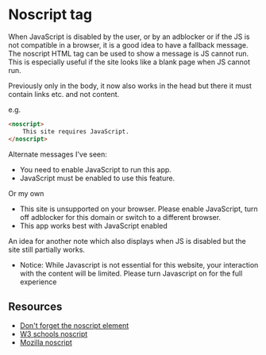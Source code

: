# Noscript tag

When JavaScript is disabled by the user, or by an adblocker or if the JS is not compatible in a browser, it is a good idea to have a fallback message. The noscript HTML tag can be used to show a message is JS cannot run. This is especially useful if the site looks like a blank page when JS cannot run.

Previously only in the body, it now also works in the head but there it must contain links etc. and not content.

e.g.

```html
<noscript>
    This site requires JavaScript.
</noscript>
```

Alternate messages I've seen:

- You need to enable JavaScript to run this app.
- JavaScript must be enabled to use this feature.

Or my own

- This site is unsupported on your browser. Please enable JavaScript, turn off adblocker for this domain or switch to a different browser.
- This app works best with JavaScript enabled

An idea for another note which also displays when JS is disabled but the site still partially works.

- Notice: While Javascript is not essential for this website, your interaction with the content will be limited. Please turn Javascript on for the full experience


## Resources

- [Don't forget the noscript element](https://webdesign.tutsplus.com/tutorials/quick-tip-dont-forget-the-noscript-element--cms-25498)
- [W3 schools noscript](https://www.w3schools.com/TAGs/tag_noscript.asp)
- [Mozilla noscript](https://developer.mozilla.org/en-US/docs/Web/HTML/Element/noscript)
